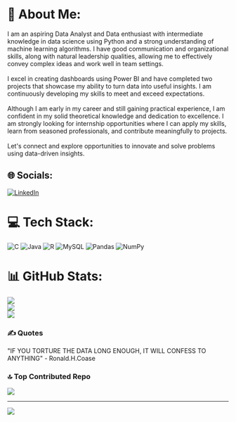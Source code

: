 # 💫 About Me:
I am an aspiring Data Analyst and Data enthusiast with intermediate knowledge in data science using Python and a strong understanding of machine learning algorithms. I have good communication and organizational skills, along with natural leadership qualities, allowing me to effectively convey complex ideas and work well in team settings.<br><br>I excel in creating dashboards using Power BI and have completed two projects that showcase my ability to turn data into useful insights. I am continuously developing my skills to meet and exceed expectations.<br><br>Although I am early in my career and still gaining practical experience, I am confident in my solid theoretical knowledge and dedication to excellence. I am strongly looking for internship opportunities where I can apply my skills, learn from seasoned professionals, and contribute meaningfully to projects.<br><br>Let's connect and explore opportunities to innovate and solve problems using data-driven insights.


## 🌐 Socials:
[![LinkedIn](https://img.shields.io/badge/LinkedIn-%230077B5.svg?logo=linkedin&logoColor=white)](https://linkedin.com/in/k-g-divakar) 

# 💻 Tech Stack:
![C](https://img.shields.io/badge/c-%2300599C.svg?style=flat&logo=c&logoColor=white) ![Java](https://img.shields.io/badge/java-%23ED8B00.svg?style=flat&logo=openjdk&logoColor=white) ![R](https://img.shields.io/badge/r-%23276DC3.svg?style=flat&logo=r&logoColor=white) ![MySQL](https://img.shields.io/badge/mysql-4479A1.svg?style=flat&logo=mysql&logoColor=white) ![Pandas](https://img.shields.io/badge/pandas-%23150458.svg?style=flat&logo=pandas&logoColor=white) ![NumPy](https://img.shields.io/badge/numpy-%23013243.svg?style=flat&logo=numpy&logoColor=white)
# 📊 GitHub Stats:
![](https://github-readme-stats.vercel.app/api?username=divakar-3205&theme=dark&hide_border=false&include_all_commits=false&count_private=false)<br/>
![](https://github-readme-streak-stats.herokuapp.com/?user=divakar-3205&theme=dark&hide_border=false)<br/>
![](https://github-readme-stats.vercel.app/api/top-langs/?username=divakar-3205&theme=dark&hide_border=false&include_all_commits=false&count_private=false&layout=compact)

### ✍️ Quotes
"IF YOU TORTURE THE DATA LONG ENOUGH, IT WILL CONFESS TO ANYTHING"
                                                 - Ronald.H.Coase
### 🔝 Top Contributed Repo
![](https://github-contributor-stats.vercel.app/api?username=divakar-3205&limit=5&theme=dark&combine_all_yearly_contributions=true)

---
[![](https://visitcount.itsvg.in/api?id=divakar-3205&icon=2&color=1)](https://visitcount.itsvg.in)

<!-- Proudly created with GPRM ( https://gprm.itsvg.in ) -->
